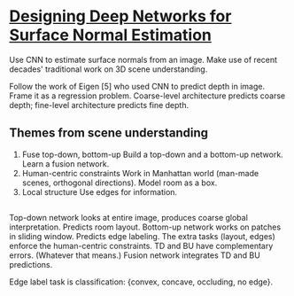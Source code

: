 # [Designing Deep Networks for Surface Normal Estimation](https://arxiv.org/abs/1411.4958)

Use CNN to estimate surface normals from an image. Make use of recent decades' traditional work on 3D scene understanding.

Follow the work of Eigen [5] who used CNN to predict depth in image. Frame it as a regression problem. Coarse-level architecture predicts coarse depth; fine-level architecture predicts fine depth.

## Themes from scene understanding

1. Fuse top-down, bottom-up
Build a top-down and a bottom-up network. Learn a fusion network.
2. Human-centric constraints
Work in Manhattan world (man-made scenes, orthogonal directions). Model room as a box.
3. Local structure
Use edges for information.

## 

Top-down network looks at entire image, produces coarse global interpretation. Predicts room layout.
Bottom-up network works on patches in sliding window. Predicts edge labeling.
The extra tasks (layout, edges) enforce the human-centric constraints.
TD and BU have complementary errors. (Whatever that means.)
Fusion network integrates TD and BU predictions.

Edge label task is classification: {convex, concave, occluding, no edge}.
<!--stackedit_data:
eyJoaXN0b3J5IjpbMjAxMjI2NDU0OSw4NDEwNjk1OTgsMTIzMT
U3NDUwN119
-->